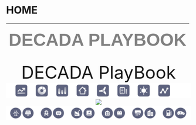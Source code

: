
# HOME


|<p> <font size = "151" face="arial" color="grey">DECADA PLAYBOOK</font></p> |
|:---------------------------------------------------------------------------:|

<center><font size ="80"><bold>DECADA PlayBook</bold></font></center>

<div align=center>
<img width="900" src="./images/TOPBAR.png"/>
</div>
<div align=center>
<img width="900" src="./images/decada_home.png"/>
</div>

<div align=center>
<img width="900" src="./images/BOTTOMBAR.png"/>
</DIV>
<DIV>
<!--
//<img width="237" src="./images/city.png"/>
//<img width="237" src="./images/industry2.png"/>
<img width="237" src="./images/mobility.png"/>
<img width="237" src="./images/city.png"/>
<img width="237" src="./images/energy.png"/>
<img width="237" src="./images/BUILDING.png"/>
</div> -->

<!--
//<img width="237" src="./images/city.png"/>
//<img width="237" src="./images/industry2.png"/>
<img width="237" src="./images/mobility.png"/>
-->